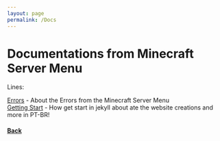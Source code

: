 ```yaml
---
layout: page
permalink: /Docs
---
```


# Documentations from Minecraft Server Menu

Lines:

<a href="./Errors">Errors</a> - About the Errors from the Minecraft Server Menu\
<a href="./GettingStart">Getting Start</a> - How get start in jekyll about ate the website creations and more in PT-BR!

<h4><a href="..">Back</a></h4>

